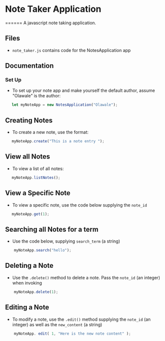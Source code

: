 # Note Taker Application

======
 A javascript note taking application.

## Files
* `note_taker.js` contains code for the NotesApplication app

## Documentation

### Set Up 
* To set up your note app and make yourself the default author, assume "Olawale" is the author:

 ```js
	let myNoteApp = new NotesApplication("Olawale");

 ``` 


## Creating Notes
* To create a new note, use the format: 

 ```js
	myNoteApp.create("This is a note entry ");

 ``` 

 
## View all Notes
* To view a list of all notes:

 ```js
	myNoteApp.listNotes();

 ``` 

## View a Specific Note
* To view a specific note, use the code below supplying the `note_id`
 ```js
	myNoteApp.get(1);

 ``` 

## Searching all Notes for a term
* Use the code below, supplying `search_term` (a string) 
```js
	myNoteApp.search("hello");

 ``` 


## Deleting a Note
* Use the `.delete()` method to delete a note. Pass the `note_id` (an integer) when invoking
```js
	myNoteApp.delete(1);

 ``` 

## Editing a Note
* To modify a note, use the `.edit()` method supplying the 	`note_id` (an integer) as well as the `new_content` (a string)
```js
	myNoteApp. edit( 1, "Here is the new note content" );

 ``` 

